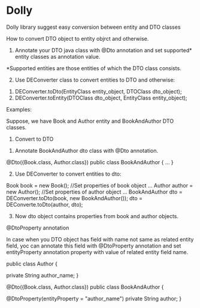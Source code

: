 # Dolly
Dolly library suggest easy conversion between entity and DTO classes

How to convert DTO object to entity objrct and otherwise.
1) Annotate your DTO java class with @Dto annotation and set supported* entity classes as annotation value.

*Supported entities are those entities of which the DTO class consists.

2) Use DEConverter class to convert entities to DTO and otherwise:
1. DEConverter.toDto(EntityClass entity_object, DTOClass dto_object);
2. DEConverter.toEntity(DTOClass dto_object, EntityClass entity_object);
    
Examples:

   Suppose, we have Book and Author entity and BookAndAuthor DTO classes.
   
   1) Convert to DTO
   1. Annotate BookAndAuthor dto class with @Dto annotation.
   
  @Dto({Book.class, Author.class})
  public class BookAndAuthor { ... }
   
   2. Use DEConverter to convert entities to dto:
  
  Book book = new Book();
   //Set properties of book object
   ...
  Author author = new Author();
    //Set properties of author object
    ...
  BookAndAuthor dto = DEConverter.toDto(book, new BookAndAuthor());
  dto = DEConverte.toDto(author, dto);
  
   3. Now dto object contains properties from book and author objects.

@DtoProperty annotation 

   In case when you DTO object has field with name not same as related entity field, yoc can annotate this field with @DtoProperty annotation and set entityProperty annotation property with value of related entity field name.
   
public class Author {
    
   private String author_name;
}

@Dto({Book.class, Author.class})
public class BookAndAuthor { 
  
   @DtoProperty(entityProperty = "author_name")
   private String author;
}


